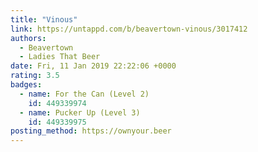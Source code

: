 ```yaml
---
title: "Vinous"
link: https://untappd.com/b/beavertown-vinous/3017412
authors:
  - Beavertown
  - Ladies That Beer
date: Fri, 11 Jan 2019 22:22:06 +0000
rating: 3.5
badges:
  - name: For the Can (Level 2)
    id: 449339974
  - name: Pucker Up (Level 3)
    id: 449339975
posting_method: https://ownyour.beer
---
```

